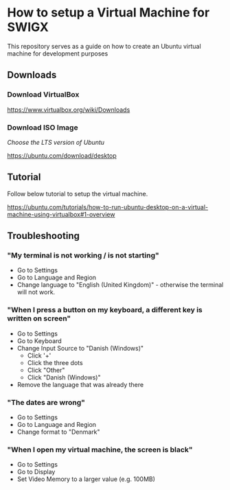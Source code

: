 
# How to setup a Virtual Machine for SWIGX 

This repository serves as a guide on how to create an Ubuntu virtual machine for development purposes

## Downloads

### Download VirtualBox

https://www.virtualbox.org/wiki/Downloads

### Download ISO Image

_Choose the LTS version of Ubuntu_

https://ubuntu.com/download/desktop

## Tutorial

Follow below tutorial to setup the virtual machine.

https://ubuntu.com/tutorials/how-to-run-ubuntu-desktop-on-a-virtual-machine-using-virtualbox#1-overview

## Troubleshooting

### "My terminal is not working / is not starting"

- Go to Settings
- Go to Language and Region
- Change language to "English (United Kingdom)" - otherwise the terminal will not work.

### "When I press a button on my keyboard, a different key is written on screen"

- Go to Settings
- Go to Keyboard
- Change Input Source to "Danish (Windows)"
  - Click '+'
  - Click the three dots
  - Click "Other"
  - Click "Danish (Windows)"
- Remove the language that was already there

### "The dates are wrong"

- Go to Settings
- Go to Language and Region
- Change format to "Denmark"

### "When I open my virtual machine, the screen is black"

- Go to Settings
- Go to Display
- Set Video Memory to a larger value (e.g. 100MB)
